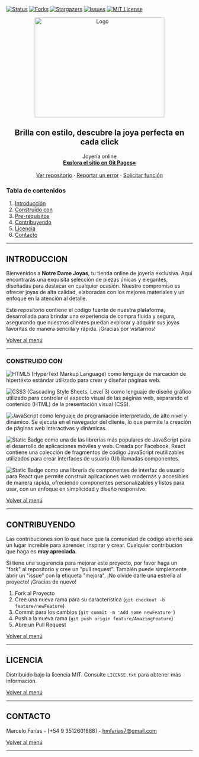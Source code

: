 [![Status][statuss-shield]][statuss-url]
[![Forks][forks-shield]][forks-url]
[![Stargazers][stars-shield]][stars-url]
[![Issues][issues-shield]][issues-url]
[![MIT License][license-shield]][license-url]

<!-- PROJECT LOGO -->
<div align="center">
  <a href="https://github.com/hmfarias/NotreDameJoyas">
    <img src="https://github.com/hmfarias/NotreDameJoyas/blob/main/src/assets/logo.png" alt="Logo" width="350" height="270">
  </a>
  <h2 align="center">Brilla con estilo, descubre la joya perfecta en cada click</h2>

  <p align="center">
    Joyería online
    <br />
    <a href="https://hmfarias.github.io/NotreDameJoyas/" target="_blank" ><strong>Explora el sitio en Git Pages»</strong></a>
    <br />
    <br />
    <a href="https://github.com/hmfarias/NotreDameJoyas">Ver repositorio</a>
    ·
    <a href="https://github.com/hmfarias/NotreDameJoyas/issues">Reportar un error</a>
    ·
    <a href="https://github.com/hmfarias/NotreDameJoyas/issues">Solicitar función</a>
  </p>
</div>

<!-- TABLE OF CONTENTS -->

<a name="top"></a>
### Tabla de contenidos

1. [Introducción](#introduccion)
3. [Construido con](#consturido)
4. [Pre-requisitos](#prerequisitos)
7. [Contribuyendo](#contribuyendo)
8. [Licencia](#licencia)
9. [Contacto](#contacto)

<hr>

<!-- ABOUT THE PROJECT -->

<a name="introduccion"></a>
## INTRODUCCION

Bienvenidos a **Notre Dame Joyas**, tu tienda online de joyería exclusiva. Aquí encontrarás una exquisita selección de piezas únicas y elegantes, diseñadas para destacar en cualquier ocasión. Nuestro compromiso es ofrecer joyas de alta calidad, elaboradas con los mejores materiales y un enfoque en la atención al detalle.

Este repositorio contiene el código fuente de nuestra plataforma, desarrollada para brindar una experiencia de compra fluida y segura, asegurando que nuestros clientes puedan explorar y adquirir sus joyas favoritas de manera sencilla y rápida. ¡Gracias por visitarnos! 


[Volver al menú](#top)
<hr>

<a name="consturido"></a>
### CONSTRUIDO CON

<img alt="HTML5" src="https://img.shields.io/badge/html5-%23E34F26.svg?style=for-the-badge&logo=html5&logoColor=white"/> (HyperText Markup Language) como lenguaje de marcación de hipertéxto estándar utilizado para crear y diseñar páginas web.

<img alt="CSS3" src="https://img.shields.io/badge/css3-%231572B6.svg?style=for-the-badge&logo=css3&logoColor=white"/> (Cascading Style Sheets, Level 3) como lenguaje de diseño gráfico utilizado para controlar el aspecto visual de las páginas web, separando el contenido (HTML) de la presentación visual (CSS).

<img alt="JavaScript" src="https://img.shields.io/badge/javascript-%23323330.svg?style=for-the-badge&logo=javascript&logoColor=%23F7DF1E"/> como lenguaje de programación interpretado, de alto nivel y dinámico. Se ejecuta en el navegador del cliente, lo que permite la creación de páginas web interactivas y dinámicas. 

![Static Badge](https://img.shields.io/badge/React-green?style=for-the-badge) como una de las librerías más populares de JavaScript para el desarrollo de aplicaciones móviles y web. Creada por Facebook, React contiene una colección de fragmentos de código JavaScript reutilizables utilizados para crear interfaces de usuario (UI) llamadas componentes.

![Static Badge](https://img.shields.io/badge/CHAKRA-orange?style=for-the-badge) como una librería de componentes de interfaz de usuario para React que permite construir aplicaciones web modernas y accesibles de manera rápida, ofreciendo componentes personalizables y listos para usar, con un enfoque en simplicidad y diseño responsivo.

[Volver al menú](#top)
<hr>


<a name="contribuyendo"></a>
## CONTRIBUYENDO

Las contribuciones son lo que hace que la comunidad de código abierto sea un lugar increíble para aprender, inspirar y crear. Cualquier contribución que haga es **muy apreciada**.

Si tiene una sugerencia para mejorar este proyecto, por favor haga un "fork" al repositorio y cree un "pull request". También puede simplemente abrir un "issue" con la etiqueta "mejora".
¡No olvide darle una estrella al proyecto! ¡Gracias de nuevo!

1. Fork al Proyecto
2. Cree una nueva rama para su característica (`git checkout -b feature/newFeature`)
3. Commit para los cambios (`git commit -m 'Add some newFeature'`)
4. Push a la nueva rama (`git push origin feature/AmazingFeature`)
5. Abre un Pull Request

[Volver al menú](#top)
<hr>



<!-- LICENSE -->
<a name="licencia"></a>
## LICENCIA

Distribuido bajo la licencia MIT. Consulte `LICENSE.txt` para obtener más información.

[Volver al menú](#top)
<hr>



<!-- CONTACT -->

<a name="contacto"></a>
## CONTACTO

Marcelo Farias - [+54 9 3512601888] - hmfarias7@gmail.com


[Volver al menú](#top)
<hr>



<!-- ACKNOWLEDGMENTS -->

<!-- MARKDOWN LINKS & IMAGES -->

<!-- [statuss-shield]: https://img.shields.io/badge/STATUS-Developing-green -->

[statuss-shield]: https://img.shields.io/badge/STATUSS-finished-green
[statuss-url]: https://https://github.com/hmfarias/NotreDameJoyas#readme
[forks-shield]: https://img.shields.io/github/forks/hmfarias/NotreDameJoyas
[forks-url]: https://github.com/hmfarias/NotreDameJoyas/network/members
[stars-shield]: https://img.shields.io/github/stars/hmfarias/NotreDameJoyas
[stars-url]: https://github.com/hmfarias/NotreDameJoyas/stargazers
[issues-shield]: https://img.shields.io/github/issues/hmfarias/NotreDameJoyas
[issues-url]: https://github.com/hmfarias/NotreDameJoyas/issues
[license-shield]: https://img.shields.io/github/license/othneildrew/Best-README-Template.svg
[license-url]: https://github.com/hmfarias/NotreDameJoyas/blob/master/LICENSE.txt
[product-screenshot]: https://github.com/hmfarias/NotreDameJoyas/blob/main/assets/images/screenShot.webp
[product-screenshot-navbar]: https://github.com/hmfarias/NotreDameJoyas/blob/main/assets/images/navbar.webp
[others-url]: https://github.com/hmfarias/NotreDameJoyas
